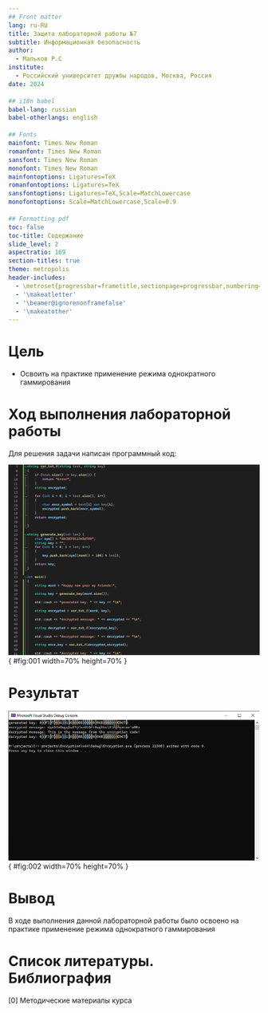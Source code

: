 ```yaml
---
## Front matter
lang: ru-RU
title: Защита лабораторной работы №7
subtitle: Информационная безопасность
author:
  - Мальков Р.С
institute:
  - Российский университет дружбы народов, Москва, Россия
date: 2024

## i18n babel
babel-lang: russian
babel-otherlangs: english

## Fonts
mainfont: Times New Roman
romanfont: Times New Roman
sansfont: Times New Roman
monofont: Times New Roman
mainfontoptions: Ligatures=TeX
romanfontoptions: Ligatures=TeX
sansfontoptions: Ligatures=TeX,Scale=MatchLowercase
monofontoptions: Scale=MatchLowercase,Scale=0.9

## Formatting pdf
toc: false
toc-title: Содержание
slide_level: 2
aspectratio: 169
section-titles: true
theme: metropolis
header-includes:
  - \metroset{progressbar=frametitle,sectionpage=progressbar,numbering=fraction}
  - '\makeatletter'
  - '\beamer@ignorenonframefalse'
  - '\makeatother'
---
```



# Цель

- Освоить на практике применение режима однократного гаммирования


# Ход выполнения лабораторной работы

Для решения задачи написан программный код:

![(рис. 1. Программный код приложения, реализующего режим однократного гаммирования)](image/image1.PNG){ #fig:001 width=70% height=70% }

# Результат

![(рис. 2. Результат)](image/image2.PNG){ #fig:002 width=70% height=70% }

# Вывод

В ходе выполнения данной лабораторной работы было освоено на практике применение режима однократного гаммирования

# Список литературы. Библиография

[0] Методические материалы курса
